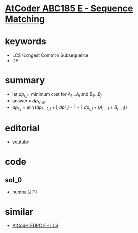 # [AtCoder ABC185 E - Sequence Matching](https://atcoder.jp/contests/abc185/tasks/abc185_e)




# keywords 
- LCS (Longest Common Subsequence 
- DP 


# summary
- let $dp_{i, j} =$ minimum cost for $A_1...A_i$ and $B_1...B_j$
- answer = $dp_{N, M}$
- $dp_{i, j} = \min{(dp_{i - 1, j} + 1, dp{i, j - 1} + 1, dp_{i, j} + (A_{i - 1} \ne B_{j - 1}))}$


# editorial
- [youtube](https://www.youtube.com/watch?v=xPum1B6dmfk)


# code 
## sol_0
- numba (JIT)


# similar 
- [AtCoder EDPC F - LCS](https://atcoder.jp/contests/dp/tasks/dp_f)
